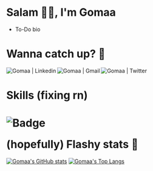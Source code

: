 <!-- Acknowledgement: https://github.com/DoniaEsawi/DoniaEsawi -->
<!-- Acknowledgement: https://github.com/money8203/money8203/ -->

# Salam 👋🏻, I'm Gomaa

- To-Do bio

# Wanna catch up? 🧐

<!-- I'm skeptical of this lasting for one year 25/2/2023 -->

  <a href="https://www.linkedin.com/in/gomaamohammed/">
    <img align="left" alt="Gomaa | Linkedin" src="https://img.shields.io/badge/linkedin%20-%230077B5.svg?&style=for-the-badge&logo=linkedin&logoColor=white" />
  </a>&nbsp;&nbsp;
  <a href="mailto:midomaxgomaa@gmail.com">
    <img align="left" alt="Gomaa | Gmail"  src="https://img.shields.io/badge/Gmail-D14836?style=for-the-badge&logo=gmail&logoColor=white" />
  </a>&nbsp;&nbsp;<a href="https://twitter.com/_G0maa">
    <img align="left" alt="Gomaa | Twitter" src="https://img.shields.io/badge/twitter%20-%231DA1F2.svg?&style=for-the-badge&logo=Twitter&logoColor=white" />
  </a>

# Skills (fixing rn)

<h1  align="center">
<img alt="Badge" style="float: left; margin-right: 10px;" src="https://img.shields.io/badge/go-%2300ADD8.svg?style=for-the-badge&logo=go&logoColor=white"/>
</h1>
<br>

# (hopefully) Flashy stats 🤩

[![Gomaa's GitHub stats](https://github-readme-stats.vercel.app/api?username=G0maa&show_icons=true)](https://github.com/anuraghazra/github-readme-stats)
[![Gomaa's Top Langs](https://github-readme-stats.vercel.app/api/top-langs/?username=G0maa&layout=compact)](https://github.com/anuraghazra/github-readme-stats)
